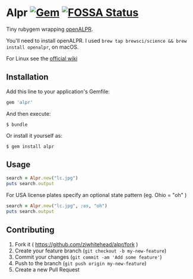 # Alpr [![Gem](https://img.shields.io/gem/v/alpr.svg?style=plastic)](https://rubygems.org/gems/alpr) [![FOSSA Status](https://app.fossa.io/api/projects/git%2Bgithub.com%2Fzjwhitehead%2Falpr.svg?type=shield)](https://app.fossa.io/projects/git%2Bgithub.com%2Fzjwhitehead%2Falpr?ref=badge_shield)

Tiny rubygem wrapping [openALPR](https://github.com/openalpr/openalpr).

You'll need to install openALPR. I used `brew tap brewsci/science && brew install openalpr`, on macOS. 

For Linux see the [official wiki](https://github.com/openalpr/openalpr/wiki/Compilation-instructions-(Ubuntu-Linux))

## Installation

Add this line to your application's Gemfile:

```ruby
gem 'alpr'
```

And then execute:

    $ bundle

Or install it yourself as:

    $ gem install alpr

## Usage

```ruby
search = Alpr.new("lc.jpg")
puts search.output
```

For USA license plates
specify an optional state pattern (eg. Ohio = "oh" )
```ruby
search = Alpr.new("lc.jpg", :us, "oh")
puts search.output
```


## Contributing

1. Fork it ( https://github.com/zjwhitehead/alpr/fork )
2. Create your feature branch (`git checkout -b my-new-feature`)
3. Commit your changes (`git commit -am 'Add some feature'`)
4. Push to the branch (`git push origin my-new-feature`)
5. Create a new Pull Request
